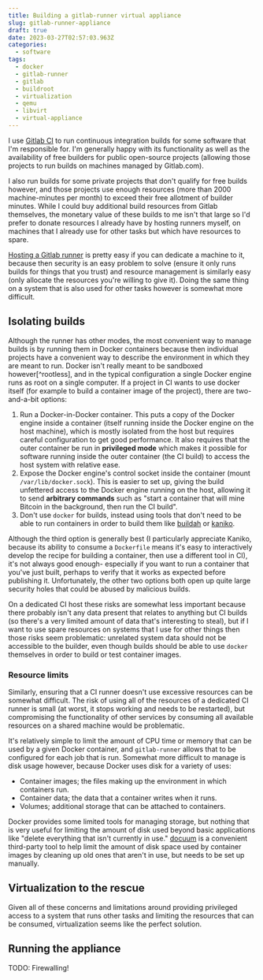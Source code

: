 ```yaml
---
title: Building a gitlab-runner virtual appliance
slug: gitlab-runner-appliance
draft: true
date: 2023-03-27T02:57:03.963Z
categories:
  - software
tags:
  - docker
  - gitlab-runner
  - gitlab
  - buildroot
  - virtualization
  - qemu
  - libvirt
  - virtual-appliance
---
```

I use [Gitlab CI](https://docs.gitlab.com/ee/ci/) to run continuous integration builds for some software that I'm responsible for. I'm generally happy with its functionality as well as the availability of free builders for public open-source projects (allowing those projects to run builds on machines managed by Gitlab.com).

I also run builds for some private projects that don't qualify for free builds however, and those projects use enough resources (more than 2000 machine-minutes per month) to exceed their free allotment of builder minutes. While I could buy additional build resources from Gitlab themselves, the monetary value of these builds to me isn't that large so I'd prefer to donate resources I already have by hosting runners myself, on machines that I already use for other tasks but which have resources to spare.

[Hosting a Gitlab runner](https://docs.gitlab.com/runner/) is pretty easy if you can dedicate a machine to it, because then security is an easy problem to solve (ensure it only runs builds for things that you trust) and resource management is similarly easy (only allocate the resources you're willing to give it). Doing the same thing on a system that is also used for other tasks however is somewhat more difficult.

## Isolating builds

Although the runner has other modes, the most convenient way to manage builds is by running them in Docker containers because then individual projects have a convenient way to describe the environment in which they are meant to run. Docker isn't really meant to be sandboxed however[^rootless], and in the typical configuration a single Docker engine runs as root on a single computer. If a project in CI wants to use docker itself (for example to build a container image of the project), there are two-and-a-bit options:

1. Run a Docker-in-Docker container. This puts a copy of the Docker engine inside a container (itself running inside the Docker engine on the host machine), which is mostly isolated from the host but requires careful configuration to get good performance. It also requires that the outer container be run in **privileged mode** which makes it possible for software running inside the outer container (the CI build) to access the host system with relative ease.
2. Expose the Docker engine's control socket inside the container (mount `/var/lib/docker.sock`). This is easier to set up, giving the build unfettered access to the Docker engine running on the host, allowing it to send **arbitrary commands** such as "start a container that will mine Bitcoin in the background, then run the CI build".
3. Don't use `docker` for builds, instead using tools that don't need to be able to run containers in order to build them like [buildah](https://buildah.io/) or [kaniko](https://github.com/GoogleContainerTools/kaniko).

Although the third option is generally best (I particularly appreciate Kaniko, because its ability to consume a `Dockerfile` means it's easy to interactively develop the recipe for building a container, then use a different tool in CI), it's not always good enough- especially if you want to run a container that you've just built, perhaps to verify that it works as expected before publishing it. Unfortunately, the other two options both open up quite large security holes that could be abused by malicious builds.

On a dedicated CI host these risks are somewhat less important because there probably isn't any data present that relates to anything but CI builds (so there's a very limited amount of data that's interesting to steal), but if I want to use spare resources on systems that I use for other things then those risks seem problematic: unrelated system data should not be accessible to the builder, even though builds should be able to use `docker` themselves in order to build or test container images.

### Resource limits

Similarly, ensuring that a CI runner doesn't use excessive resources can be somewhat difficult. The risk of using all of the resources of a dedicated CI runner is small (at worst, it stops working and needs to be restarted), but compromising the functionality of other services by consuming all available resources on a shared machine would be problematic.

It's relatively simple to limit the amount of CPU time or memory that can be used by a given Docker container, and `gitlab-runner` allows that to be configured for each job that is run. Somewhat more difficult to manage is disk usage however, because Docker uses disk for a variety of uses:

 * Container images; the files making up the environment in which containers run.
 * Container data; the data that a container writes when it runs.
 * Volumes; additional storage that can be attached to containers.

Docker provides some limited tools for managing storage, but nothing that is very useful for limiting the amount of disk used beyond basic applications like "delete everything that isn't currently in use." [docuum](https://github.com/stepchowfun/docuum) is a convenient third-party tool to help limit the amount of disk space used by container images by cleaning up old ones that aren't in use, but needs to be set up manually.

## Virtualization to the rescue

Given all of these concerns and limitations around providing privileged access to a system that runs other tasks and limiting the resources that can be consumed, virtualization seems like the perfect solution.

## Running the appliance

TODO: Firewalling!